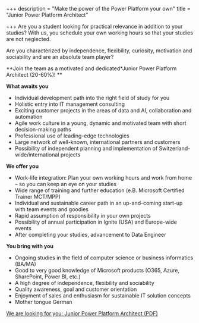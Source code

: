 +++
description = "Make the power of the Power Platform your own"
title = "Junior Power Platform Architect"

+++
Are you a student looking for practical relevance in addition to your studies? With us, you schedule your own working hours so that your studies are not neglected.

Are you characterized by independence, flexibility, curiosity, motivation and sociability and are an absolute team player?

**Join the team as a motivated and dedicated*Junior Power Platform Architect (20-60%)! **

**What awaits you**

* Individual development path into the right field of study for you
* Holistic entry into IT management consulting
* Exciting customer projects in the areas of data and AI, collaboration and automation
* Agile work culture in a young, dynamic and motivated team with short decision-making paths
* Professional use of leading-edge technologies
* Large network of well-known, international partners and customers
* Possibility of independent planning and implementation of Switzerland-wide/international projects

**We offer you**

* Work-life integration: Plan your own working hours and work from home – so you can keep an eye on your studies
* Wide range of training and further education (e.B. Microsoft Certified Trainer MCT/MPP)
* Individual and sustainable career path in an up-and-coming start-up with team events and goodies
* Rapid assumption of responsibility in your own projects
* Possibility of annual participation in Ignite (USA) and Europe-wide events
* After completing your studies, advancement to Data Engineer

**You bring with you**

* Ongoing studies in the field of computer science or business informatics (BA/MA)
* Good to very good knowledge of Microsoft products (O365, Azure, SharePoint, Power BI, etc.)
* A high degree of independence, flexibility and sociability
* Quality awareness, goal and customer orientation
* Enjoyment of sales and enthusiasm for sustainable IT solution concepts
* Mother tongue German

[We are looking for you: Junior Power Platform Architect (PDF)](/uploads/junior-power-platform-architect-1.pdf)
